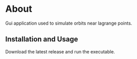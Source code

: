 # About

Gui application used to simulate orbits near lagrange points.

## Installation and Usage

Download the latest release and run the executable.
